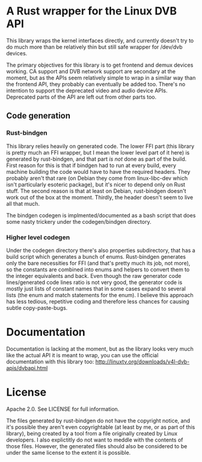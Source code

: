 # A Rust wrapper for the Linux DVB API

This library wraps the kernel interfaces directly, and currently doesn't try to do much more than be relatively thin but still safe wrapper for /dev/dvb devices.

The primary objectives for this library is to get frontend and demux devices working. CA support and DVB network support are secondary at the moment, but as the APIs seem relatively simple to wrap in a similar way than the frontend API, they probably can eventually be added too. There's no intention to support the deprecated video and audio device APIs. Deprecated parts of the API are left out from other parts too.

## Code generation

### Rust-bindgen

This library relies heavily on generated code. The lower FFI part (this library is pretty much an FFI wrapper, but I mean the lower level part of it here) is generated by rust-bindgen, and that part *is not* done as part of the build. First reason for this is that if bindgen had to run at every build, every machine building the code would have to have the required headers. They probably aren't that rare (on Debian they come from linux-libc-dev which isn't particularly esoteric package), but it's nicer to depend only on Rust stuff. The second reason is that at least on Debian, rust-bindgen doesn't work out of the box at the moment. Thirdly, the header doesn't seem to live all that much.

The bindgen codegen is implmented/documented as a bash script that does some nasty trickery under the codegen/bindgen directory.

### Higher level codegen

Under the codegen directory there's also properties subdirectory, that has a build script which generates a bunch of enums. Rust-bindgen generates only the bare necessities for FFI (and that's pretty much its job, not more), so the constants are combined into enums and helpers to convert them to the integer equivalents and back. Even though the raw generator code lines/generated code lines ratio is not very good, the generator code is mostly just lists of constant names that in some cases expand to several lists (the enum and match statements for the enum). I believe this approach has less tedious, repetitive coding and therefore less chances for causing subtle copy-paste-bugs.

# Documentation

Documentation is lacking at the moment, but as the library looks very much like the actual API it is meant to wrap, you can use the official documentation with this library too: http://linuxtv.org/downloads/v4l-dvb-apis/dvbapi.html

# License

Apache 2.0. See LICENSE for full information.

The files generated by rust-bindgen do not have the copyright notice, and it's possible they aren't even copyrightable (at least by me, or as part of this library), being created by a tool from a file originally created by Linux developers. I also explictitly do not want to meddle with the contents of those files. However, the generated files should also be considered to be under the same license to the extent it is possible.
